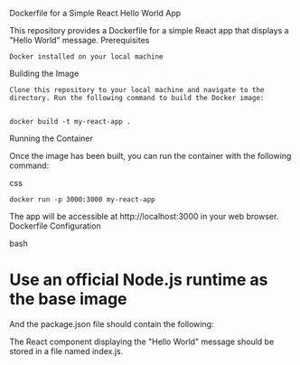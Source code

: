Dockerfile for a Simple React Hello World App

This repository provides a Dockerfile for a simple React app that displays a "Hello World" message.
Prerequisites

    Docker installed on your local machine

Building the Image

    Clone this repository to your local machine and navigate to the directory. Run the following command to build the Docker image:


    docker build -t my-react-app .

Running the Container

Once the image has been built, you can run the container with the following command:

css

    docker run -p 3000:3000 my-react-app

The app will be accessible at http://localhost:3000 in your web browser.
Dockerfile Configuration


bash

# Use an official Node.js runtime as the base image


And the package.json file should contain the following:


The React component displaying the "Hello World" message should be stored in a file named index.js.
